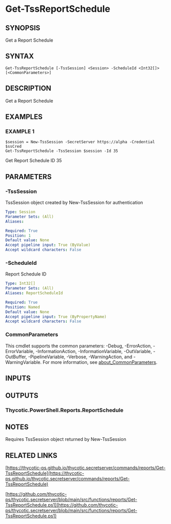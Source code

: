 # Get-TssReportSchedule

## SYNOPSIS
Get a Report Schedule

## SYNTAX

```
Get-TssReportSchedule [-TssSession] <Session> -ScheduleId <Int32[]> [<CommonParameters>]
```

## DESCRIPTION
Get a Report Schedule

## EXAMPLES

### EXAMPLE 1
```
$session = New-TssSession -SecretServer https://alpha -Credential $ssCred
Get-TssReportSchedule -TssSession $session -Id 35
```

Get Report Schedule ID 35

## PARAMETERS

### -TssSession
TssSession object created by New-TssSession for authentication

```yaml
Type: Session
Parameter Sets: (All)
Aliases:

Required: True
Position: 1
Default value: None
Accept pipeline input: True (ByValue)
Accept wildcard characters: False
```

### -ScheduleId
Report Schedule ID

```yaml
Type: Int32[]
Parameter Sets: (All)
Aliases: ReportScheduleId

Required: True
Position: Named
Default value: None
Accept pipeline input: True (ByPropertyName)
Accept wildcard characters: False
```

### CommonParameters
This cmdlet supports the common parameters: -Debug, -ErrorAction, -ErrorVariable, -InformationAction, -InformationVariable, -OutVariable, -OutBuffer, -PipelineVariable, -Verbose, -WarningAction, and -WarningVariable. For more information, see [about_CommonParameters](http://go.microsoft.com/fwlink/?LinkID=113216).

## INPUTS

## OUTPUTS

### Thycotic.PowerShell.Reports.ReportSchedule
## NOTES
Requires TssSession object returned by New-TssSession

## RELATED LINKS

[https://thycotic-ps.github.io/thycotic.secretserver/commands/reports/Get-TssReportSchedule](https://thycotic-ps.github.io/thycotic.secretserver/commands/reports/Get-TssReportSchedule)

[https://github.com/thycotic-ps/thycotic.secretserver/blob/main/src/functions/reports/Get-TssReportSchedule.ps1](https://github.com/thycotic-ps/thycotic.secretserver/blob/main/src/functions/reports/Get-TssReportSchedule.ps1)

